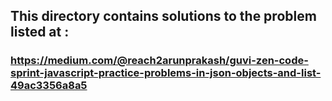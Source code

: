 ## This directory contains solutions to the problem listed at : 
### https://medium.com/@reach2arunprakash/guvi-zen-code-sprint-javascript-practice-problems-in-json-objects-and-list-49ac3356a8a5 
